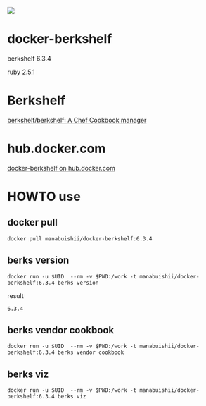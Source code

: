 [![](https://images.microbadger.com/badges/image/manabuishii/docker-berkshelf.svg)](https://microbadger.com/images/manabuishii/docker-berkshelf "Get your own image badge on microbadger.com")
# docker-berkshelf

berkshelf 6.3.4

ruby 2.5.1

# Berkshelf

[berkshelf/berkshelf: A Chef Cookbook manager](https://github.com/berkshelf/berkshelf) 

# hub.docker.com

[docker-berkshelf on hub.docker.com](https://hub.docker.com/r/manabuishii/docker-berkshelf/)

# HOWTO use

## docker pull

```
docker pull manabuishii/docker-berkshelf:6.3.4
```

## berks version

```
docker run -u $UID  --rm -v $PWD:/work -t manabuishii/docker-berkshelf:6.3.4 berks version
```

result

```
6.3.4
```


## berks vendor cookbook

```
docker run -u $UID  --rm -v $PWD:/work -t manabuishii/docker-berkshelf:6.3.4 berks vendor cookbook
```

## berks viz

```
docker run -u $UID  --rm -v $PWD:/work -t manabuishii/docker-berkshelf:6.3.4 berks viz
```
